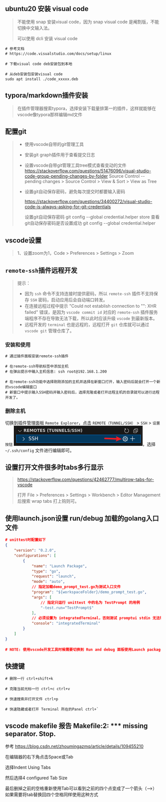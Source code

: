 ## ubuntu20 安装 visual code

> 不能使用 snap 安装visual code，因为 snap visual code 是阉割版，不能切换中文输入法。
>
> 可以使用 dcli 安装 visual code

```shell
# 参考文档
# https://code.visualstudio.com/docs/setup/linux

# 下载visual code deb安装包到本地

# 从deb安装包安装visual code
sudo apt install ./code_xxxxx.deb
```



## typora/markdown插件安装

> 在插件管理器搜索typora，选择安装下载量排第一的插件，这样就能够在vscode像typora那样编辑md文件

## 配置git

> - 使用vscode自带的git管理工具
> - 安装git graph插件用于查看提交日志
> - 设置vscode自带git管理工具tree模式查看变动的文件
>   https://stackoverflow.com/questions/51476096/visual-studio-code-group-pending-changes-by-folder
>   Source Control -- pending changes > Source Control > View & Sort > View as Tree
> - 设置git自动保存密码，避免每次提交时都要输入密码
>
>   https://stackoverflow.com/questions/34400272/visual-studio-code-is-always-asking-for-git-credentials
>
>   设置git自动保存密码 git config --global credential.helper store
>   查看git自动保存密码是否设置成功 git config --global credential.helper

## vscode设置

> 1、设置zoom为1，Code > Preferences > Settings > Zoom



## `remote-ssh`插件远程开发

> 提示：
>
> - 因为 `ssh` 命令不支持连接时提供密码，所以 `remote-ssh` 插件不支持保存 `SSH` 密码，启动应用后会自动端口转发。
> - 在连接远程过程中提示 "Could not establish connection to "": XHR failed" 错误，是因为 `vscode commit id` 对应的 `remote-ssh` 插件服务端程序不存在导致无法下载，所以此时应该升级 `vscode` 到最新版本。
> - 远程开发的 `terminal` 也是远程的，远程打开 `git` 仓库就可以通过 `vscode git` 管理仓库了。



### 安装和使用

```shell
# 通过插件面板安装remote-ssh插件

# 在remote-ssh导航标签中添加主机
# 在弹出提示中输入主机信息: ssh root@192.168.1.200

# 在remote-ssh功能中选择刚刚添加的主机并选择在新窗口打开，输入密码后就会打开一个新的vscode编辑窗口
# 新窗口中提示输入SSH密码并输入密码后，选择克隆或者打开远程主机的目录就可以进行远程开发了。
```



### 删除主机

切换到插件管理面板 `Remote Explorer`，点击 `REMOTE（TUNNEL/SSH）` > `SSH` > `设置按钮` ![image-20250904144848760](image-20250904144848760.png)，选择 `~/.ssh/config` 文件进行编辑即可。





## 设置打开文件很多时tabs多行显示

> https://stackoverflow.com/questions/42462777/multirow-tabs-for-vscode
>
> 打开 File > Preferences > Settings > Workbench > Editor Management 后搜索 wrap tabs 打上钩则可。

## 使用launch.json设置 run/debug 加载的golang入口文件

```json
# unittest时配置如下
{
    "version": "0.2.0",
    "configurations": [
        {
            "name": "Launch Package",
            "type": "go",
            "request": "launch",
            "mode": "auto",
            // 指定加载demo_prompt_test.go为测试入口文件
            "program": "${workspaceFolder}/demo_prompt_test.go",
            "args": [
            	// 指定只运行 unittest 中的名为 TestPrompt 的用例
                "-test.run=^TestPrompt$"
            ],
            // 必须设置为 integratedTerminal，否则测试 promptui stdin 无法输入
            "console": "integratedTerminal"
        }
    ]
}

# NOTE: 使用vscode开发工具时候需要切换到 Run and debug 面板使用Launch package调试，不能使用源码测试函数上面的 run test和 debug test功能，因为此功能不能加载 launch.json
```

## 快捷键

```shell
# 删除一行 ctrl+shift+k

# 克隆当前光标一行 ctrl+c ctrl+v

# 快速搜索并打开文件 ctrl+p

# 快速隐藏或者打开 Terminal 所在的Panel ctrl+`
```



## vscode makefile 报告 Makefile:2: *** missing separator.  Stop.

参考
https://blog.csdn.net/zhoumingazmq/article/details/109455210

在编辑器的右下角点击Space或Tab

选择Indent Using Tabs

然后选择4 configured Tab Size

最后删掉之前的空格重新使用Tab可以看到之前的四个点变成了一个箭头（–>）如果需要将tab替换回四个空格同样使用这种方式
